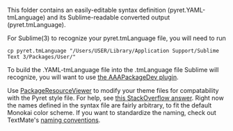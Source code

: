 This folder contains an easily-editable syntax definition (pyret.YAML-tmLanguage) and its Sublime-readable converted output (pyret.tmLanguage). 

For Sublime(3) to recognize your pyret.tmLanguage file, you will need to run 

	cp pyret.tmLanguage "/Users/USER/Library/Application Support/Sublime Text 3/Packages/User/"

To build the .YAML-tmLanguage file into the .tmLanguage file Sublime will recognize, you will want to use [the AAAPackageDev plugin](https://github.com/SublimeText/AAAPackageDev).

Use [PackageResourceViewer](https://github.com/skuroda/PackageResourceViewer) to modify your theme files for compatability with the Pyret style file. For help, see [this StackOverflow answer](http://stackoverflow.com/a/25691811/4283301). Right now the names defined in the syntax file are fairly arbitrary, to fit the default Monokai color scheme. If you want to standardize the naming, check out TextMate's [naming conventions](http://manual.macromates.com/en/language_grammars#naming_conventions). 


